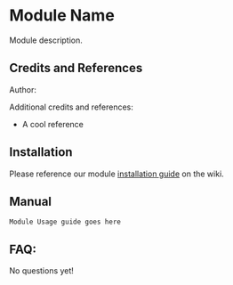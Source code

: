 # Module Name

Module description.

## Credits and References

Author: 

Additional credits and references:
* A cool reference

## Installation

Please reference our module [installation guide](https://github.com/scythe-io/community-modules/wiki) on the wiki.

##  Manual

```
Module Usage guide goes here
```

## FAQ:

No questions yet!
